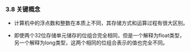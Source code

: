 ### 3.8 关键概念
* 计算机中的浮点数和整数在本质上不同，其存储方式和运算过程有很大区别。

* 即使两个32位存储单元储存的位组合完全相同，但是一个解释为float类型，另一个解释为long类型，这两个相同的位组合表示的值也完全不同。
